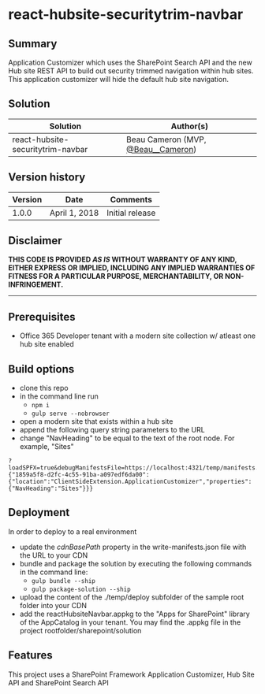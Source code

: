 # react-hubsite-securitytrim-navbar

## Summary

Application Customizer which uses the SharePoint Search API and the new Hub site REST API to build out security trimmed navigation within hub sites. This application customizer will hide the default hub site navigation.

## Solution

Solution|Author(s)
--------|---------
react-hubsite-securitytrim-navbar|Beau Cameron (MVP, [@Beau__Cameron](https://twitter.com/Beau__Cameron))

## Version history

Version|Date|Comments
-------|----|--------
1.0.0|April 1, 2018|Initial release

## Disclaimer

**THIS CODE IS PROVIDED *AS IS* WITHOUT WARRANTY OF ANY KIND, EITHER EXPRESS OR IMPLIED, INCLUDING ANY IMPLIED WARRANTIES OF FITNESS FOR A PARTICULAR PURPOSE, MERCHANTABILITY, OR NON-INFRINGEMENT.**

---

## Prerequisites

* Office 365 Developer tenant with a modern site collection w/ atleast one hub site enabled

## Build options

* clone this repo
* in the command line run
  * `npm i`
  * `gulp serve --nobrowser`
* open a modern site that exists within a hub site
* append the following query string parameters to the URL
* change "NavHeading" to be equal to the text of the root node. For example, "Sites"

```text
?loadSPFX=true&debugManifestsFile=https://localhost:4321/temp/manifests.js&customActions={"1859a5f8-d2fc-4c55-91ba-a097edf6da00":{"location":"ClientSideExtension.ApplicationCustomizer","properties":{"NavHeading":"Sites"}}}
```
 
## Deployment

In order to deploy to a real environment
* update the _cdnBasePath_ property in the write-manifests.json file with the URL to your CDN
* bundle and package the solution by executing the following commands in the command line:
  * `gulp bundle --ship`
  * `gulp package-solution --ship`
* upload the content of the ./temp/deploy subfolder of the sample root folder into your CDN
* add the reactHubsiteNavbar.appkg to the "Apps for SharePoint" library of the AppCatalog in your tenant. You may find the .appkg file in the project rootfolder/sharepoint/solution 

## Features

This project uses a SharePoint Framework Application Customizer, Hub Site API and SharePoint Search API
